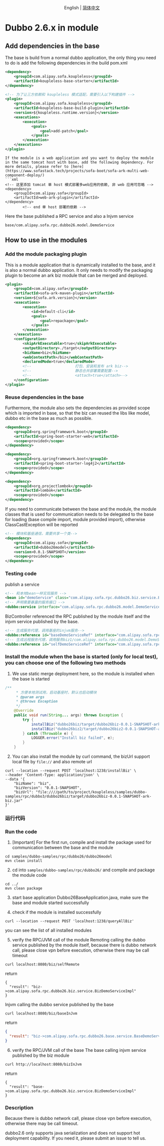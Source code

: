 <div align="center">

English | [简体中文](./README-zh_CN.md)

</div>

# Dubbo 2.6.x in module
## Add dependencies in the base
The base is build from a normal dubbo application, the only thing you need to do is add the following dependencies in the build pom.xml
```xml
<dependency>
    <groupId>com.alipay.sofa.koupleless</groupId>
    <artifactId>koupleless-base-starter</artifactId>
</dependency>

<!-- 为了让三方依赖和 koupleless 模式适配，需要引入以下构建插件 -->
<plugin>
    <groupId>com.alipay.sofa.koupleless</groupId>
    <artifactId>koupleless-base-build-plugin</artifactId>
    <version>${koupleless.runtime.version}</version>
    <executions>
        <execution>
            <goals>
                <goal>add-patch</goal>
            </goals>
        </execution>
    </executions>
</plugin>
```
```
If the module is a web application and you want to deploy the module in the same tomcat host with base, add the following dependency. For more details, please refer to [here](https://www.sofastack.tech/projects/sofa-boot/sofa-ark-multi-web-component-deploy/)
```xml
<!-- 这里添加 tomcat 单 host 模式部署多web应用的依赖, 非 web 应用可忽略 -->
<dependency>
    <groupId>com.alipay.sofa</groupId>
    <artifactId>web-ark-plugin</artifactId>
</dependency>
        <!-- end 单 host 部署的依赖 -->
```

Here the base published a RPC service and also a Injvm service
```shell
base/com.alipay.sofa.rpc.dubbo26.model.DemoService
```

## How to use in the modules
### Add the module packaging plugin
This is a module application that is dynamically installed to the base, and it is also a normal dubbo application. It only needs to modify the packaging plugin to become an ark biz module that can be merged and deployed.
```xml
<plugin>
    <groupId>com.alipay.sofa</groupId>
    <artifactId>sofa-ark-maven-plugin</artifactId>
    <version>${sofa.ark.version}</version>
    <executions>
        <execution>
            <id>default-cli</id>
            <goals>
                <goal>repackage</goal>
            </goals>
        </execution>
    </executions>
    <configuration>
        <skipArkExecutable>true</skipArkExecutable>
        <outputDirectory>./target</outputDirectory>
        <bizName>biz</bizName>
        <webContextPath>/biz</webContextPath>
        <declaredMode>true</declaredMode>
        <!--					打包、安装和发布 ark biz-->
        <!--					静态合并部署需要配置-->
        <!--					<attach>true</attach>-->
    </configuration>
</plugin>
```
### Reuse dependencies in the base
Furthermore, the module also sets the dependencies as provided scope which is imported in base, so that the biz can reused the libs like model, dubbo etc in the base as much as possible.


```xml
<dependency>
	<groupId>org.springframework.boot</groupId>
	<artifactId>spring-boot-starter-web</artifactId>
	<scope>provided</scope>
</dependency>

<dependency>
    <groupId>org.springframework.boot</groupId>
    <artifactId>spring-boot-starter-log4j2</artifactId>
    <scope>provided</scope>
</dependency>

<dependency>
    <groupId>org.projectlombok</groupId>
    <artifactId>lombok</artifactId>
    <scope>provided</scope>
</dependency>
```
If you need to communicate between the base and the module, the module classes that is used for communication needs to be delegated to the base for loading (base compile import, module provided import), otherwise ClassCastException will be reported
```xml
<!-- 模块和基座通信，需要共享一个类-->
<dependency>
    <groupId>com.alipay.sofa</groupId>
    <artifactId>dubbo26model</artifactId>
    <version>0.0.1-SNAPSHOT</version>
    <scope>provided</scope>
</dependency>
```
### Testing code
publish a service
``` xml
<!-- 和本地bean一样实现服务 -->
<bean id="demoService" class="com.alipay.sofa.rpc.dubbo26.biz.service.BizDemoServiceImpl"/>
<!-- 声明需要暴露的服务接口 -->
<dubbo:service interface="com.alipay.sofa.rpc.dubbo26.model.DemoService" ref="demoService" group="biz"/>    <!-- 和本地bean一样实现服务 -->
```

BizController referenced the RPC published by the module itself and the injvm service published by the base.

``` xml
<!-- 生成服务代理，调用基座的injvm服务-->
<dubbo:reference id="baseDemoServiceRef" interface="com.alipay.sofa.rpc.dubbo26.model.DemoService" scope="local" group="base" check="false"/>
<!-- 生成远程服务代理，调用服务biz1/com.alipay.sofa.rpc.dubbo26.model.DemoService-->
<dubbo:reference id="selfDemoServiceRef" interface="com.alipay.sofa.rpc.dubbo26.model.DemoService" scope="remote" group="biz" check="false"/>
```
### Install the module when the base is started (only for local test), you can choose one of the following two methods
1. We use static merge deployment here, so the module is installed when the base is started
```java 
/**
     * 方便本地测试用，启动基座时，默认也启动模块
     * @param args
     * @throws Exception
     */
    @Override
    public void run(String... args) throws Exception {
        try {
            installBiz("dubbo26biz/target/dubbo26biz-0.0.1-SNAPSHOT-ark-biz.jar");
            installBiz("dubbo26biz2/target/dubbo26biz2-0.0.1-SNAPSHOT-ark-biz.jar");
        } catch (Throwable e) {
            LOGGER.error("Install biz failed", e);
        }
    }
```
2. You can also install the module by curl command, the bizUrl support local file by `file://` and also remote url

```shell
curl --location --request POST 'localhost:1238/installBiz' \
--header 'Content-Type: application/json' \
--data '{
    "bizName": "biz",
    "bizVersion": "0.0.1-SNAPSHOT",
    "bizUrl": "file:////path/to/project/koupleless/samples/dubbo-samples/rpc/dubbo3/dubbo26biz/target/dubbo26biz-0.0.1-SNAPSHOT-ark-biz.jar"
}'
```

### 运行代码
### Run the code
1. [Important] For the first run, compile and install the package used for communication between the base and the module
```shell
cd samples/dubbo-samples/rpc/dubbo26/dubbo26model
mvn clean install
```

2. cd into `samples/dubbo-samples/rpc/dubbo26/` and compile and package the module code
```shell
cd ../
mvn clean package
```
3. start base application Dubbo26BaseApplication.java, make sure the base and module started successfully

4. check if the module is installed successfully

```shell
curl --location --request POST 'localhost:1238/queryAllBiz'
```
you can see the list of all installed modules

5. verify the RPC/JVM call of the module
Remoting calling the dubbo service published by the module itself, because there is dubbo network call, please close vpn before execution, otherwise there may be call timeout
```shell
curl localhost:8080/biz/selfRemote
```
return
```shell
{
  "result": "biz->com.alipay.sofa.rpc.dubbo26.biz.service.BizDemoServiceImpl"
}
```
Injvm calling the dubbo service published by the base
```shell
curl localhost:8080/biz/baseInJvm
```
return
```json
{
  "result": "biz->com.alipay.sofa.rpc.dubbo26.base.service.BaseDemoService"
}
```
6. verify the RPC/JVM call of the base
The base calling injvm service published by the biz module
```shell
curl http://localhost:8080/bizInJvm
```
return
```shell
{
  "result": "base->com.alipay.sofa.rpc.dubbo26.biz.service.BizDemoServiceImpl"
}
```

### Description
Because there is dubbo network call, please close vpn before execution, otherwise there may be call timeout.

dubbo2.6 only supports java serialization and does not support hot deployment capability. If you need it, please submit an issue to tell us.

